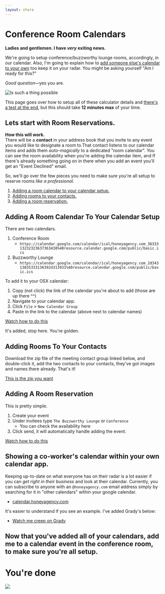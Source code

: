 ```yaml
---
layout: share
---
```


# Conference Room Calendars

__Ladies and gentlemen. I have _very_ exiting news.__

We're going to setup conference/buzzworthy lounge rooms, accordingly, in our calendar. Also, I'm going to explain how to [add someone else's calendar to your own](#showing-a-co-workers-calendar-within-your-own-calendar-app) too keep it on your radar. You might be asking yourself "Am I ready for this?"

_Good question_—yes you are. 

![Is such a thing possible](http://i.imgur.com/FCEYI.gif)


This page goes over how to setup all of these calculator details and [there's a test at the end](#now-that-youve-added-all-of-your-calendars-add-me-to-a-calendar-event-in-the-conference-room-to-make-sure-youre-all-setup), but this should take __12 minutes max__ of your time. 

## Lets start with Room Reservations.

__How this will work.__  
There will be a __contact__ in your address book that you invite to any event you would like to designate a room to.That contact listens to our calendar items and adds them _auto-magically_ to a dedicated "room calendar". You can see the room availability when you're adding the calendar item, and If there's already something going on in there when you add an event you'll get an "Event Declined" email.

So, we'll go over the few pieces you need to make sure you're all setup to reserve rooms _like a professional._


1. [Adding a room calendar to your calendar setup.](#adding-a-room-calendar-to-your-calendar-setup)
1. [Adding rooms to your contacts.](#adding-rooms-to-your-contacts)
1. [Adding a room reservation.](#adding-a-room-reservation)


## Adding A Room Calendar To Your Calendar Setup

There are two calendars.

1. Conference Room
    *   `https://calendar.google.com/calendar/ical/honeyagency.com_3633313232323637363438%40resource.calendar.google.com/public/basic.ics`
2. Buzzworthy Lounge
    *  `https://calendar.google.com/calendar/ical/honeyagency.com_2d34313835333136392d313931%40resource.calendar.google.com/public/basic.ics`

To add it to your OSX calendar:

1. Copy (not click) the link of the calendar you're about to add (those are up there ^^)
2. Navigate to your calendar app.
3. Click `File` >  `New Calendar Group`
4. Paste in the link to the calendar (above next to calendar names)

[Watch how to do this](http://i.imgur.com/qx5VypG.gifv)

It's added, stop here. You're golden. 


##  Adding Rooms To Your Contacts

Download the zip file of the meeting contact group linked below, and double-click it, add the two contacts to your contacts, they've got images and names there already. That's it!

[This is the zip you want](https://github.com/joshre/joshre.github.io/raw/master/_share/Meetings.zip)


## Adding A Room Reservation

This is pretty simple. 

1. Create your event
2. Under invitees type `The Buzzworthy Lounge` or `Conference` 
    * You can check the availability here
3. Click send, it will automatically handle adding the event. 

[Watch how to do this](http://i.imgur.com/hECGPaw.gifv)

## Showing a co-worker's calendar within your own calendar app. 

Keeping up-to-date on what everyone has on their radar is a lot easier if you can _get right in their business_ and look at their calendar. Currently, you can subscribe to anyone with an `@honeyagency.com` email address simply by searching for it in "other calendars" within your google calendar. 

* [calendar.honeyagency.com](calendar.honeyagency.com)

It's easier to understand if you see an example. I've added Grady's below:

* [Watch me creep on Grady](http://i.imgur.com/T5BuQyi.gifv)

## Now that you've added all of your calendars, add me to a calendar event in the conference room, to make sure you're all setup.

# You're done
![](http://i.imgur.com/uhx9LCH.gif)
